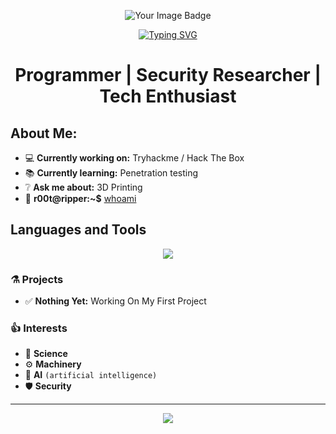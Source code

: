 <!-- TryHackMe Badge Script -->
<p align="center">
<img src="https://tryhackme-badges.s3.amazonaws.com/r00tripper.png" alt="Your Image Badge" />
</p>

<p align="center">
<a href="https://git.io/typing-svg"><img src="https://readme-typing-svg.demolab.com?font=Fira+Code&pause=1000&color=FFFFFF&width=435&lines=Welcome+To+My+Github+Profile!" alt="Typing SVG" /></a>
</p>

<h1 align="center">Programmer | Security Researcher | Tech Enthusiast</h1>
  
## About Me:
- 💻 **Currently working on:** Tryhackme / Hack The Box
- 📚 **Currently learning:** Penetration testing
- ❔ **Ask me about:** 3D Printing
- 🐧 **r00t@ripper:~$** [whoami](https://www.google.com/search?q=intext%3Ar00tripper)

## Languages and Tools

<p align="center">
  <a href="https://skillicons.dev">
    <img src="https://skillicons.dev/icons?i=windows,ubuntu,linux,kali,cloudflare,vscode,bash,py,html,css,js,lua" />
  </a>
</p>

### ⚗️ Projects 

 - ✅ **Nothing Yet:** Working On My First Project

### 👍 Interests 

- 🚀 **Science**
- ⚙️ **Machinery**
- 🤖 **AI** `(artificial intelligence)`
- 🛡 **Security**

---
<p align="center">
  <img src="https://github-profile-summary-cards.vercel.app/api/cards/profile-details?username=r00tripper&theme=github_dark&show_icons=true" />
</p>
